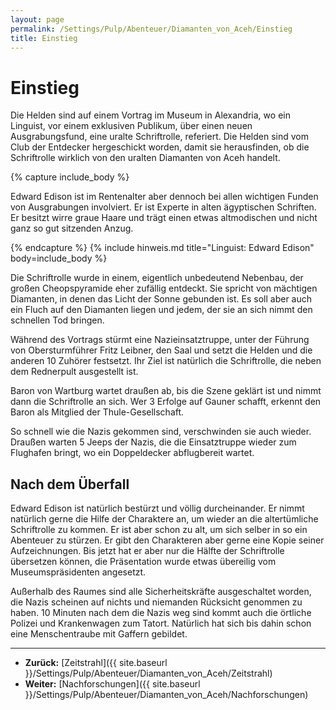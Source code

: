 ```yaml
---
layout: page
permalink: /Settings/Pulp/Abenteuer/Diamanten_von_Aceh/Einstieg
title: Einstieg
---
```


# Einstieg

Die Helden sind auf einem Vortrag im Museum in Alexandria, wo ein Linguist, vor einem exklusiven Publikum, über einen neuen Ausgrabungsfund, eine uralte Schriftrolle, referiert. Die Helden sind vom Club der Entdecker hergeschickt worden, damit sie herausfinden, ob die Schriftrolle wirklich von den uralten Diamanten von Aceh handelt.

{% capture include_body %}

Edward Edison ist im Rentenalter aber dennoch bei allen wichtigen Funden von Ausgrabungen involviert. Er ist Experte in alten ägyptischen Schriften. Er besitzt wirre graue Haare und trägt einen etwas altmodischen und nicht ganz so gut sitzenden Anzug.

{% endcapture %}
{% include hinweis.md title="Linguist: Edward Edison" body=include_body %}

Die Schriftrolle wurde in einem, eigentlich unbedeutend Nebenbau, der großen Cheopspyramide eher zufällig entdeckt. Sie spricht von mächtigen Diamanten, in denen das Licht der Sonne gebunden ist. Es soll aber auch ein Fluch auf den Diamanten liegen und jedem, der sie an sich nimmt den schnellen Tod bringen.

Während des Vortrags stürmt eine Nazieinsatztruppe, unter der Führung von Obersturmführer Fritz Leibner, den Saal und setzt die Helden und die anderen 10 Zuhörer festsetzt. Ihr Ziel ist natürlich die Schriftrolle, die neben dem Rednerpult ausgestellt ist.

Baron von Wartburg wartet draußen ab, bis die Szene geklärt ist und nimmt dann die Schriftrolle an sich. Wer 3 Erfolge auf Gauner schafft, erkennt den Baron als Mitglied der Thule-Gesellschaft.

So schnell wie die Nazis gekommen sind, verschwinden sie auch wieder. Draußen warten 5 Jeeps der Nazis, die die Einsatztruppe wieder zum Flughafen bringt, wo ein Doppeldecker abflugbereit wartet.

## Nach dem Überfall

Edward Edison ist natürlich bestürzt und völlig durcheinander. Er nimmt natürlich gerne die Hilfe der Charaktere an, um wieder an die altertümliche Schriftrolle zu kommen. Er ist aber schon zu alt, um sich selber in so ein Abenteuer zu stürzen. Er gibt den Charakteren aber gerne eine Kopie seiner Aufzeichnungen. Bis jetzt hat er aber nur die Hälfte der Schriftrolle übersetzen können, die Präsentation wurde etwas übereilig vom Museumspräsidenten angesetzt.

Außerhalb des Raumes sind alle Sicherheitskräfte ausgeschaltet worden, die Nazis scheinen auf nichts und niemanden Rücksicht genommen zu haben. 10 Minuten nach dem die Nazis weg sind kommt auch die örtliche Polizei und Krankenwagen zum Tatort. Natürlich hat sich bis dahin schon eine Menschentraube mit Gaffern gebildet.

***
- **Zurück:** [Zeitstrahl]({{ site.baseurl }}/Settings/Pulp/Abenteuer/Diamanten_von_Aceh/Zeitstrahl)
- **Weiter:** [Nachforschungen]({{ site.baseurl }}/Settings/Pulp/Abenteuer/Diamanten_von_Aceh/Nachforschungen)
